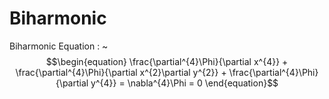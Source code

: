 # Biharmonic

Biharmonic Equation
: ~$$\begin{equation}
\frac{\partial^{4}\Phi}{\partial x^{4}} + \frac{\partial^{4}\Phi}{\partial x^{2}\partial y^{2}} + \frac{\partial^{4}\Phi}{\partial y^{4}} = \nabla^{4}\Phi = 0
\end{equation}$$